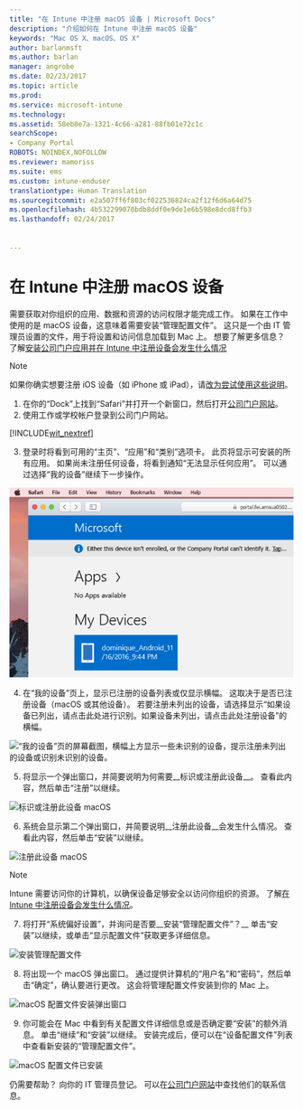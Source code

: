 ```yaml
---
title: "在 Intune 中注册 macOS 设备 | Microsoft Docs"
description: "介绍如何在 Intune 中注册 macOS 设备"
keywords: "Mac OS X、macOS、OS X"
author: barlanmsft
ms.author: barlan
manager: angrobe
ms.date: 02/23/2017
ms.topic: article
ms.prod: 
ms.service: microsoft-intune
ms.technology: 
ms.assetid: 58eb0e7a-1321-4c66-a281-88fb01e72c1c
searchScope:
- Company Portal
ROBOTS: NOINDEX,NOFOLLOW
ms.reviewer: mamoriss
ms.suite: ems
ms.custom: intune-enduser
translationtype: Human Translation
ms.sourcegitcommit: e2a507ff6f803cf022536824ca2f12f6d6a64d75
ms.openlocfilehash: 4b532299070bdb8ddf0e9de1e6b598e8dcd8ffb3
ms.lasthandoff: 02/24/2017


---
```


# <a name="enroll-your-macos-device-in-intune"></a>在 Intune 中注册 macOS 设备

需要获取对你组织的应用、数据和资源的访问权限才能完成工作。 如果在工作中使用的是 macOS 设备，这意味着需要安装“管理配置文件”。 这只是一个由 IT 管理员设置的文件，用于将设置和访问信息加载到 Mac 上。 想要了解更多信息？ 了解[安装公司门户应用并在 Intune 中注册设备会发生什么情况](what-happens-if-you-install-the-company-portal-app-and-enroll-your-device-in-intune-ios.md)

  > [!NOTE]
  > 如果你确实想要注册 iOS 设备（如 iPhone 或 iPad），请[改为尝试使用这些说明](enroll-your-device-in-intune-ios.md)。

1. 在你的“Dock”上找到“Safari”并打开一个新窗口，然后打开[公司门户网站](http://portal.manage.microsoft.com)。
2. 使用工作或学校帐户登录到公司门户网站。

  [!INCLUDE[wit_nextref](../includes/end-user-password-guidance.md)]

3. 登录时将看到可用的“主页”、“应用”和“类别”选项卡。 此页将显示可安装的所有应用。 如果尚未注册任何设备，将看到通知“无法显示任何应用”。 可以通过选择“我的设备”继续下一步操作。

 ![Web 门户登录页面的屏幕截图，Web 门户显示没有可安装的应用，下方有“我的设备”按钮。](./media/macOS_enroll_001_landing_page.png)

4. 在“我的设备”页上，显示已注册的设备列表或仅显示横幅。 这取决于是否已注册设备（macOS 或其他设备）。 若要注册未列出的设备，请选择显示“如果设备已列出，请点击此处进行识别。如果设备未列出，请点击此处注册设备”的横幅。

  ![“我的设备”页的屏幕截图，横幅上方显示一些未识别的设备，提示注册未列出的设备或识别未识别的设备。](./media/macOS_enroll_002_tap_here_banner.png)

5. 将显示一个弹出窗口，并简要说明为何需要__标识或注册此设备__。 查看此内容，然后单击“注册”以继续。

 ![标识或注册此设备 macOS](./media/macOS_enroll_003_IDenroll_popup.png)

6. 系统会显示第二个弹出窗口，并简要说明__注册此设备__会发生什么情况。 查看此内容，然后单击“安装”以继续。

 ![注册此设备 macOS](./media/macOS_enroll_004_enroll_popup.png)

  > [!NOTE]
  > Intune 需要访问你的计算机，以确保设备足够安全以访问你组织的资源。 了解[在 Intune 中注册设备会发生什么情况](what-happens-if-you-install-the-Company-Portal-app-and-enroll-your-device-in-intune-ios.md)。

7. 将打开“系统偏好设置”，并询问是否要__安装“管理配置文件”？__ 单击“安装”以继续，或单击“显示配置文件”获取更多详细信息。

 ![安装管理配置文件](./media/macOS_enroll_005_sysprefs_mgmt_profile.png)

8. 将出现一个 macOS 弹出窗口。 通过提供计算机的“用户名”和“密码”，然后单击“确定”，确认要进行更改。 这会将管理配置文件安装到你的 Mac 上。

 ![macOS 配置文件安装弹出窗口](./media/macOS_enroll_006_sysprefs_admin_login.png)

9. 你可能会在 Mac 中看到有关配置文件详细信息或是否确定要“安装”的额外消息。 单击“继续”和“安装”以继续。 安装完成后，便可以在“设备配置文件”列表中查看新安装的“管理配置文件”。

 ![macOS 配置文件已安装](./media/macOS_enroll_007_sysprefs_installed_profile.png)

仍需要帮助？ 向你的 IT 管理员登记。 可以在[公司门户网站](http://portal.manage.microsoft.com)中查找他们的联系信息。

